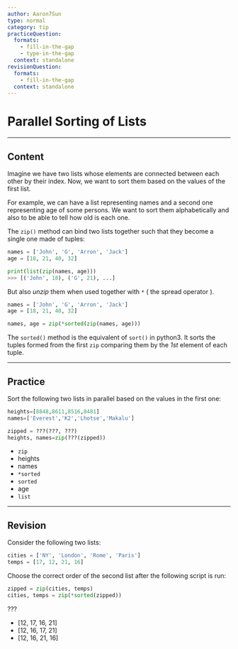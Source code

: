 ```yaml
---
author: Aaron7Sun
type: normal
category: tip
practiceQuestion:
  formats:
    - fill-in-the-gap
    - type-in-the-gap
  context: standalone
revisionQuestion:
  formats:
    - fill-in-the-gap
  context: standalone
---
```


# Parallel Sorting of Lists


---

## Content

Imagine we have two lists whose elements are connected between each other by their index. Now, we want to sort them based on the values of the first list.

For example, we can have a list representing names and a second one representing age of some persons. We want to sort them alphabetically and also to be able to tell how old is each one.  

The `zip()` method can bind two lists together such that they become a single one made of tuples:

```python
names = ['John', 'G', 'Arron', 'Jack']
age = [18, 21, 40, 32]

print(list(zip(names, age)))
>>> [('John', 18), ('G', 21), ...]
```

But also *unzip* them when used together with `*` ( the spread operator ).

```python
names = ['John', 'G', 'Arron', 'Jack']
age = [18, 21, 40, 32]

names, age = zip(*sorted(zip(names, age)))
```

The `sorted()` method is the equivalent of `sort()` in python3. It sorts the tuples formed from the first `zip` comparing them by the *1st* element of each tuple.


---

## Practice

Sort the following two lists in parallel based on the values in the first one:

```python
heights=[8848,8611,8516,8481]
names=['Everest','K2','Lhotse','Makalu']

zipped = ???(???, ???)
heights, names=zip(???(zipped))
```

- `zip`
- heights
- names
- `*sorted`
- `sorted`
- age
- `list`


---

## Revision

Consider the following two lists:

```python
cities = ['NY', 'London', 'Rome', 'Paris']
temps = [17, 12, 21, 16]
```

Choose the correct order of the second list after the following script is run:

```python
zipped = zip(cities, temps)
cities, temps = zip(*sorted(zipped))
```

???

- [12, 17, 16, 21]
- [12, 16, 17, 21]
- [12, 16, 21, 16]

